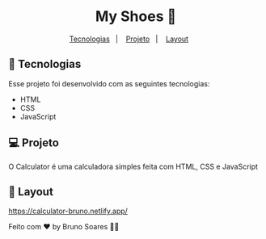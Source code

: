 

# 
<h1 align="center">
My Shoes 👠
</h1>

<p align="center">
  <a href="#-tecnologias">Tecnologias</a>&nbsp;&nbsp;&nbsp;|&nbsp;&nbsp;&nbsp;
  <a href="#-projeto">Projeto</a>&nbsp;&nbsp;&nbsp;|&nbsp;&nbsp;&nbsp;
  <a href="#-layout">Layout</a>&nbsp;&nbsp;&nbsp; &nbsp;&nbsp;&nbsp;
  
</p>







## 🚀 Tecnologias

Esse projeto foi desenvolvido com as seguintes tecnologias:

- HTML
- CSS
- JavaScript


## 💻 Projeto

O Calculator é uma calculadora simples feita com HTML, CSS e JavaScript

## 🔖 Layout

https://calculator-bruno.netlify.app/




Feito com ♥ by Bruno Soares 👋🏽
